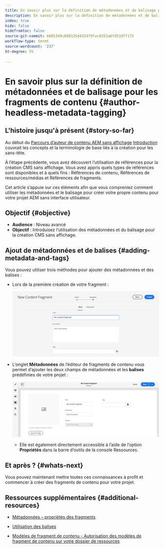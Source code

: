 ```yaml
---
title: En savoir plus sur la définition de métadonnées et de balisage pour les fragments de contenu
description: En savoir plus sur la définition de métadonnées et de balisage pour les fragments de contenu
index: true
hide: false
hidefromtoc: false
source-git-commit: 6605349c698325d432479fac0253a6fd53d7f175
workflow-type: tm+mt
source-wordcount: '237'
ht-degree: 5%

---
```



# En savoir plus sur la définition de métadonnées et de balisage pour les fragments de contenu {#author-headless-metadata-tagging}

## L&#39;histoire jusqu&#39;à présent {#story-so-far}

Au début du [Parcours d’auteur de contenu AEM sans affichage](overview.md) [Introduction](introduction.md) couvrait les concepts et la terminologie de base liés à la création pour les sans-tête.

À l’étape précédente, vous avez découvert l’utilisation de références pour la création CMS sans affichage. Vous avez appris quels types de références sont disponibles et à quels fins : Références de contenu, Références de ressources/médias et Références de fragments.

Cet article s’appuie sur ces éléments afin que vous compreniez comment utiliser les métadonnées et le balisage pour créer votre propre contenu pour votre projet AEM sans interface utilisateur.

## Objectif {#objective}

* **Audience** : Niveau avancé
* **Objectif** : Introduisez l’utilisation des métadonnées et du balisage pour la création CMS sans affichage.

## Ajout de métadonnées et de balises {#adding-metadata-and-tags}

Vous pouvez utiliser trois méthodes pour ajouter des métadonnées et des balises :

* Lors de la première création de votre fragment :

   ![Créer un fragment de contenu - indiquez le nom](/help/journey-headless/author/assets/headless-journey-author-content-fragment-03.png)

* L’onglet **Métadonnées** de l’éditeur de fragments de contenu vous permet d’ajouter les deux champs de métadonnées et les **balises** prédéfinies de votre projet :

   ![Éditeur de fragment de contenu - Métadonnées](/help/journey-headless/author/assets/headless-journey-author-metadata-01.png)

   * Elle est également directement accessible à l’aide de l’option **Propriétés** dans la barre d’outils de la console Ressources.

## Et après ? {#whats-next}

Vous pouvez maintenant mettre toutes ces connaissances à profit et commencer à créer des fragments de contenu pour votre projet.

## Ressources supplémentaires {#additional-resources}

* [Métadonnées – propriétés des fragments](/help/assets/content-fragments/content-fragments-metadata.md)

* [Utilisation des balises](/help/sites-cloud/authoring/features/tags.md)

* [Modèles de fragment de contenu - Autorisation des modèles de fragment de contenu sur votre dossier de ressources](/help/assets/content-fragments/content-fragments-models.md#allowing-content-fragment-models-assets-folder)